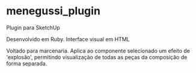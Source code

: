 # menegussi_plugin
Plugin para SketchUp

Desenvolvido em Ruby. Interface visual em HTML

Voltado para marcenaria. Aplica ao componente selecionado um efeito de 'explosão', permitindo visualização de todas as peças da composição de forma separada.

